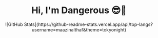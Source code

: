<div align="center">
    <h1>Hi, I'm Dangerous 😎🤝</h1>
![GitHub Stats](https://github-readme-stats.vercel.app/api/top-langs?username=maazinalthaf&theme=tokyonight)
</div>
